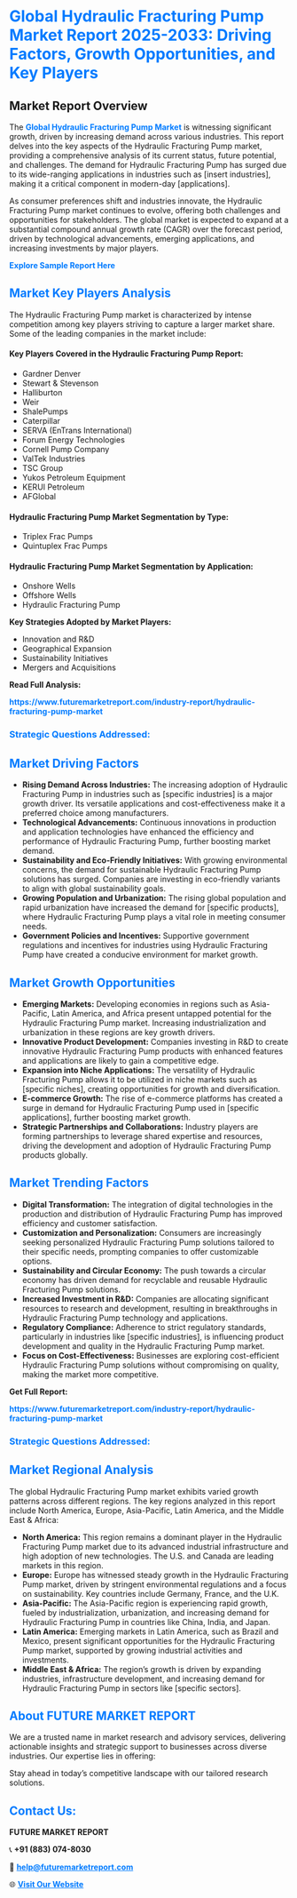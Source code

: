<h1 style="color: #007BFF;">Global Hydraulic Fracturing Pump Market Report 2025-2033: Driving Factors, Growth Opportunities, and Key Players</h1>

<section id="overview">
<h2>Market Report Overview</h2>
<p>The <a href="https://www.futuremarketreport.com/industry-report/hydraulic-fracturing-pump-market" style="color: #007BFF; text-decoration: none;"><strong>Global Hydraulic Fracturing Pump Market</strong></a> is witnessing significant growth, driven by increasing demand across various industries. This report delves into the key aspects of the Hydraulic Fracturing Pump market, providing a comprehensive analysis of its current status, future potential, and challenges. The demand for Hydraulic Fracturing Pump has surged due to its wide-ranging applications in industries such as [insert industries], making it a critical component in modern-day [applications].</p>
<p>As consumer preferences shift and industries innovate, the Hydraulic Fracturing Pump market continues to evolve, offering both challenges and opportunities for stakeholders. The global market is expected to expand at a substantial compound annual growth rate (CAGR) over the forecast period, driven by technological advancements, emerging applications, and increasing investments by major players.</p>
</section>

<section id="overview">
<p><a href="https://www.futuremarketreport.com/request-sample/reportId=111717" style="color: #007BFF; text-decoration: none;"><strong>Explore Sample Report Here</strong></a></p>
</section>

<section id="key-players">
<h2 style="color: #007BFF;">Market Key Players Analysis</h2>
<p>The Hydraulic Fracturing Pump market is characterized by intense competition among key players striving to capture a larger market share. Some of the leading companies in the market include:</p>
<h4>Key Players Covered in the Hydraulic Fracturing Pump Report:</h4>
<ul><li>Gardner Denver</li><li>Stewart &amp; Stevenson</li><li>Halliburton</li><li>Weir</li><li>ShalePumps</li><li>Caterpillar</li><li>SERVA (EnTrans International)</li><li>Forum Energy Technologies</li><li>Cornell Pump Company</li><li>ValTek Industries</li><li>TSC Group</li><li>Yukos Petroleum Equipment</li><li>KERUI Petroleum</li><li>AFGlobal</li></ul>
<h4>Hydraulic Fracturing Pump Market Segmentation by Type:</h4>
<ul><li>Triplex Frac Pumps</li><li>Quintuplex Frac Pumps</li></ul>

<h4>Hydraulic Fracturing Pump Market Segmentation by Application:</h4>
<ul><li>Onshore Wells</li><li>Offshore Wells</li><li>Hydraulic Fracturing Pump</li></ul>
<p><strong>Key Strategies Adopted by Market Players:</strong></p>
<ul>
<li>Innovation and R&D</li>
<li>Geographical Expansion</li>
<li>Sustainability Initiatives</li>
<li>Mergers and Acquisitions</li>
</ul>
</section>

<section>
<p><strong>Read Full Analysis: </strong></p><a href="https://www.futuremarketreport.com/industry-report/hydraulic-fracturing-pump-market" style="color: #007BFF; text-decoration: none;"><strong>https://www.futuremarketreport.com/industry-report/hydraulic-fracturing-pump-market</strong></a>
<h3 style="color: #007BFF;">Strategic Questions Addressed:</h3>
</section>

<section id="driving-factors">
<h2 style="color: #007BFF;">Market Driving Factors</h2>
<ul>
<li><strong>Rising Demand Across Industries:</strong> The increasing adoption of Hydraulic Fracturing Pump in industries such as [specific industries] is a major growth driver. Its versatile applications and cost-effectiveness make it a preferred choice among manufacturers.</li>
<li><strong>Technological Advancements:</strong> Continuous innovations in production and application technologies have enhanced the efficiency and performance of Hydraulic Fracturing Pump, further boosting market demand.</li>
<li><strong>Sustainability and Eco-Friendly Initiatives:</strong> With growing environmental concerns, the demand for sustainable Hydraulic Fracturing Pump solutions has surged. Companies are investing in eco-friendly variants to align with global sustainability goals.</li>
<li><strong>Growing Population and Urbanization:</strong> The rising global population and rapid urbanization have increased the demand for [specific products], where Hydraulic Fracturing Pump plays a vital role in meeting consumer needs.</li>
<li><strong>Government Policies and Incentives:</strong> Supportive government regulations and incentives for industries using Hydraulic Fracturing Pump have created a conducive environment for market growth.</li>
</ul>
</section>

<section id="growth-opportunities">
<h2 style="color: #007BFF;">Market Growth Opportunities</h2>
<ul>
<li><strong>Emerging Markets:</strong> Developing economies in regions such as Asia-Pacific, Latin America, and Africa present untapped potential for the Hydraulic Fracturing Pump market. Increasing industrialization and urbanization in these regions are key growth drivers.</li>
<li><strong>Innovative Product Development:</strong> Companies investing in R&D to create innovative Hydraulic Fracturing Pump products with enhanced features and applications are likely to gain a competitive edge.</li>
<li><strong>Expansion into Niche Applications:</strong> The versatility of Hydraulic Fracturing Pump allows it to be utilized in niche markets such as [specific niches], creating opportunities for growth and diversification.</li>
<li><strong>E-commerce Growth:</strong> The rise of e-commerce platforms has created a surge in demand for Hydraulic Fracturing Pump used in [specific applications], further boosting market growth.</li>
<li><strong>Strategic Partnerships and Collaborations:</strong> Industry players are forming partnerships to leverage shared expertise and resources, driving the development and adoption of Hydraulic Fracturing Pump products globally.</li>
</ul>
</section>

<section id="trending-factors">
<h2 style="color: #007BFF;">Market Trending Factors</h2>
<ul>
<li><strong>Digital Transformation:</strong> The integration of digital technologies in the production and distribution of Hydraulic Fracturing Pump has improved efficiency and customer satisfaction.</li>
<li><strong>Customization and Personalization:</strong> Consumers are increasingly seeking personalized Hydraulic Fracturing Pump solutions tailored to their specific needs, prompting companies to offer customizable options.</li>
<li><strong>Sustainability and Circular Economy:</strong> The push towards a circular economy has driven demand for recyclable and reusable Hydraulic Fracturing Pump solutions.</li>
<li><strong>Increased Investment in R&D:</strong> Companies are allocating significant resources to research and development, resulting in breakthroughs in Hydraulic Fracturing Pump technology and applications.</li>
<li><strong>Regulatory Compliance:</strong> Adherence to strict regulatory standards, particularly in industries like [specific industries], is influencing product development and quality in the Hydraulic Fracturing Pump market.</li>
<li><strong>Focus on Cost-Effectiveness:</strong> Businesses are exploring cost-efficient Hydraulic Fracturing Pump solutions without compromising on quality, making the market more competitive.</li>
</ul>
</section>

<section>
<p><strong>Get Full Report: </strong></p><a href="https://www.futuremarketreport.com/industry-report/hydraulic-fracturing-pump-market" style="color: #007BFF; text-decoration: none;"><strong>https://www.futuremarketreport.com/industry-report/hydraulic-fracturing-pump-market</strong></a>
<h3 style="color: #007BFF;">Strategic Questions Addressed:</h3>
</section>


<section id="regional-analysis">
<h2 style="color: #007BFF;">Market Regional Analysis</h2>
<p>The global Hydraulic Fracturing Pump market exhibits varied growth patterns across different regions. The key regions analyzed in this report include North America, Europe, Asia-Pacific, Latin America, and the Middle East & Africa:</p>
<ul>
<li><strong>North America:</strong> This region remains a dominant player in the Hydraulic Fracturing Pump market due to its advanced industrial infrastructure and high adoption of new technologies. The U.S. and Canada are leading markets in this region.</li>
<li><strong>Europe:</strong> Europe has witnessed steady growth in the Hydraulic Fracturing Pump market, driven by stringent environmental regulations and a focus on sustainability. Key countries include Germany, France, and the U.K.</li>
<li><strong>Asia-Pacific:</strong> The Asia-Pacific region is experiencing rapid growth, fueled by industrialization, urbanization, and increasing demand for Hydraulic Fracturing Pump in countries like China, India, and Japan.</li>
<li><strong>Latin America:</strong> Emerging markets in Latin America, such as Brazil and Mexico, present significant opportunities for the Hydraulic Fracturing Pump market, supported by growing industrial activities and investments.</li>
<li><strong>Middle East & Africa:</strong> The region’s growth is driven by expanding industries, infrastructure development, and increasing demand for Hydraulic Fracturing Pump in sectors like [specific sectors].</li>
</ul>
</section>

<footer>
<h2 style="color: #007BFF;">About FUTURE MARKET REPORT</h2>
<p>We are a trusted name in market research and advisory services, delivering actionable insights and strategic support to businesses across diverse industries. Our expertise lies in offering:</p>

<p>Stay ahead in today’s competitive landscape with our tailored research solutions.</p>

<h2 style="color: #007BFF;">Contact Us:</h2>
<p><strong>FUTURE MARKET REPORT</strong></p>
<p>📞 <strong>+91 (883) 074-8030</strong></p>
<p>📧 <strong><a href="mailto:help@futuremarketreport.com" style="color: #007BFF;">help@futuremarketreport.com</a></strong></p>
<p>🌐 <strong><a href="https://www.futuremarketreport.com/" style="color: #007BFF;">Visit Our Website</a></strong></p>
</footer>